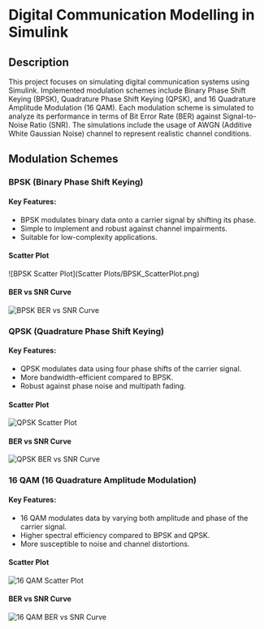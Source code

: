 # Digital Communication Modelling in Simulink

## Description
This project focuses on simulating digital communication systems using Simulink. Implemented modulation schemes include Binary Phase Shift Keying (BPSK), Quadrature Phase Shift Keying (QPSK), and 16 Quadrature Amplitude Modulation (16 QAM). Each modulation scheme is simulated to analyze its performance in terms of Bit Error Rate (BER) against Signal-to-Noise Ratio (SNR). The simulations include the usage of AWGN (Additive White Gaussian Noise) channel to represent realistic channel conditions.

## Modulation Schemes

### BPSK (Binary Phase Shift Keying)
#### Key Features:
- BPSK modulates binary data onto a carrier signal by shifting its phase.
- Simple to implement and robust against channel impairments.
- Suitable for low-complexity applications.

#### Scatter Plot
![BPSK Scatter Plot](Scatter Plots/BPSK_ScatterPlot.png)

#### BER vs SNR Curve
![BPSK BER vs SNR Curve](path_to_bpsk_ber_vs_snr_curve.png)

### QPSK (Quadrature Phase Shift Keying)
#### Key Features:
- QPSK modulates data using four phase shifts of the carrier signal.
- More bandwidth-efficient compared to BPSK.
- Robust against phase noise and multipath fading.

#### Scatter Plot
![QPSK Scatter Plot](path_to_qpsk_scatter_plot.png)

#### BER vs SNR Curve
![QPSK BER vs SNR Curve](path_to_qpsk_ber_vs_snr_curve.png)

### 16 QAM (16 Quadrature Amplitude Modulation)
#### Key Features:
- 16 QAM modulates data by varying both amplitude and phase of the carrier signal.
- Higher spectral efficiency compared to BPSK and QPSK.
- More susceptible to noise and channel distortions.

#### Scatter Plot
![16 QAM Scatter Plot](path_to_16qam_scatter_plot.png)

#### BER vs SNR Curve
![16 QAM BER vs SNR Curve](path_to_16qam_ber_vs_snr_curve.png)


